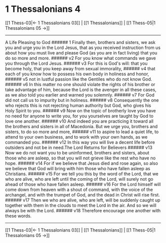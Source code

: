 # 1 Thessalonians 4

[[1 Thess-03|← 1 Thessalonians 03]] | [[1 Thessalonians]] | [[1 Thess-05|1 Thessalonians 05 →]]
***

A Life Pleasing to God ###### 1 Finally then, brothers and sisters, we ask you and urge you in the Lord Jesus, that as you received instruction from us about how you must live and please God (as you are in fact living) that you do so more and more. ###### v2 For you know what commands we gave you through the Lord Jesus. ###### v3 For this is God's will: that you become holy, that you keep away from sexual immorality, ###### v4 that each of you know how to possess his own body in holiness and honor, ###### v5 not in lustful passion like the Gentiles who do not know God. ###### v6 In this matter no one should violate the rights of his brother or take advantage of him, because the Lord is the avenger in all these cases, as we also told you earlier and warned you solemnly. ###### v7 For God did not call us to impurity but in holiness. ###### v8 Consequently the one who rejects this is not rejecting human authority but God, who gives his Holy Spirit to you. ###### v9 Now on the topic of brotherly love you have no need for anyone to write you, for you yourselves are taught by God to love one another. ###### v10 And indeed you are practicing it toward all the brothers and sisters in all of Macedonia. But we urge you, brothers and sisters, to do so more and more, ###### v11 to aspire to lead a quiet life, to attend to your own business, and to work with your own hands, as we commanded you. ###### v12 In this way you will live a decent life before outsiders and not be in need.The Lord Returns for Believers ###### v13 Now we do not want you to be uninformed, brothers and sisters, about those who are asleep, so that you will not grieve like the rest who have no hope. ###### v14 For if we believe that Jesus died and rose again, so also we believe that God will bring with him those who have fallen asleep as Christians. ###### v15 For we tell you this by the word of the Lord, that we who are alive, who are left until the coming of the Lord, will surely not go ahead of those who have fallen asleep. ###### v16 For the Lord himself will come down from heaven with a shout of command, with the voice of the archangel, and with the trumpet of God, and the dead in Christ will rise first. ###### v17 Then we who are alive, who are left, will be suddenly caught up together with them in the clouds to meet the Lord in the air. And so we will always be with the Lord. ###### v18 Therefore encourage one another with these words.

***
[[1 Thess-03|← 1 Thessalonians 03]] | [[1 Thessalonians]] | [[1 Thess-05|1 Thessalonians 05 →]]
